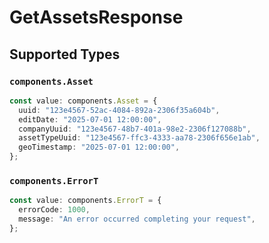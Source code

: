 # GetAssetsResponse


## Supported Types

### `components.Asset`

```typescript
const value: components.Asset = {
  uuid: "123e4567-52ac-4084-892a-2306f35a604b",
  editDate: "2025-07-01 12:00:00",
  companyUuid: "123e4567-48b7-401a-98e2-2306f127088b",
  assetTypeUuid: "123e4567-ffc3-4333-aa78-2306f656e1ab",
  geoTimestamp: "2025-07-01 12:00:00",
};
```

### `components.ErrorT`

```typescript
const value: components.ErrorT = {
  errorCode: 1000,
  message: "An error occurred completing your request",
};
```


